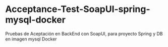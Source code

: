 # Acceptance-Test-SoapUI-spring-mysql-docker
Pruebas de Aceptación en BackEnd con SoapUI, para proyecto Spring y DB en imagen mysql Docker
